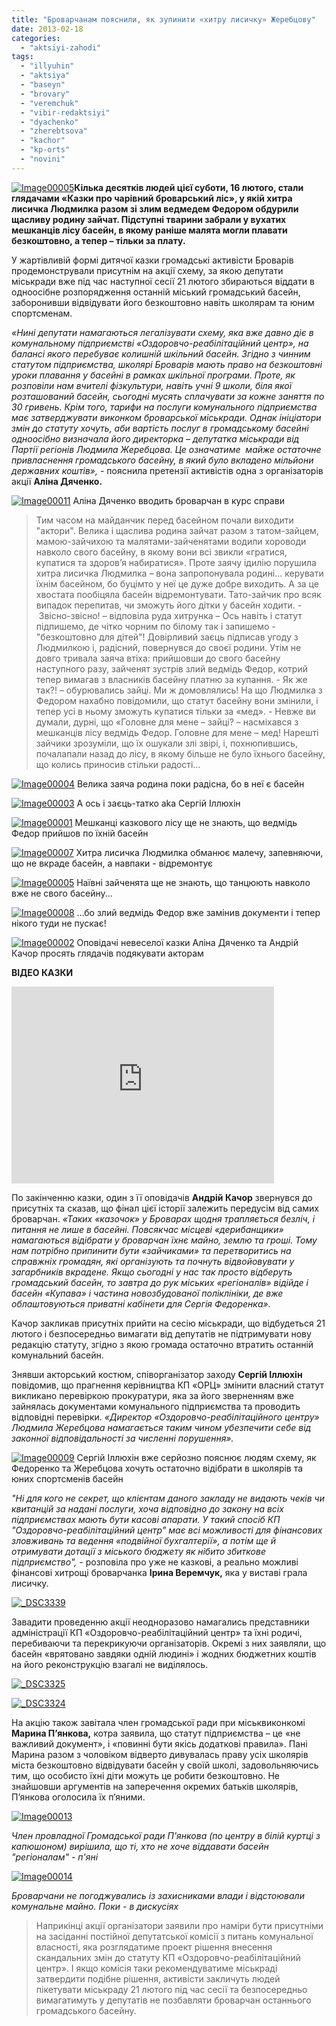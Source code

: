 ```yaml
---
title: "Броварчанам пояснили, як зупинити «хитру лисичку» Жеребцову"
date: 2013-02-18
categories: 
  - "aktsiyi-zahodi"
tags: 
  - "illyuhin"
  - "aktsiya"
  - "baseyn"
  - "brovary"
  - "veremchuk"
  - "vibir-redaktsiyi"
  - "dyachenko"
  - "zherebtsova"
  - "kachor"
  - "kp-orts"
  - "novini"
---
```


[![Image00005](https://mpz.brovary.org/wp-content/uploads/2013/02/Image000052.jpg)](https://mpz.brovary.org/wp-content/uploads/2013/02/Image000052.jpg)**Кілька десятків людей цієї суботи, 16 лютого, стали глядачами «Казки про чарівний броварський ліс», у якій хитра лисичка Людмилка разом зі злим ведмедем Федором обдурили щасливу родину зайчат. Підступні тварини забрали у вухатих мешканців лісу басейн, в якому раніше малята могли плавати безкоштовно, а тепер – тільки за плату.**

У жартівливій формі дитячої казки громадські активісти Броварів продемонстрували присутнім на акції схему, за якою депутати міськради вже під час наступної сесії 21 лютого збираються віддати в одноосібне розпорядження останній міський громадський басейн, заборонивши відвідувати його безкоштовно навіть школярам та юним спортсменам.

_«Нині депутати намагаються легалізувати схему, яка вже давно діє в комунальному підприємстві «Оздоровчо-реабілітаційний центр», на балансі якого перебуває колишній шкільний басейн. Згідно з чинним статутом підприємства, школярі Броварів мають право на безкоштовні уроки плавання у басейні в рамках шкільної програми. Проте, як розповіли нам вчителі фізкультури, навіть учні 9 школи, біля якої розташований басейн, сьогодні мусять сплачувати за кожне заняття по 30 гривень. Крім того, тарифи на послуги комунального підприємства має затверджувати виконком броварської міськради. Однак ініціатори змін до статуту хочуть, аби вартість послуг в громадському басейні одноосібно визначала його директорка – депутатка міськради від Партії регіонів Людмила Жеребцова. Це означатиме  майже остаточне привласнення громадського басейну, в який було вкладено мільйони державних коштів»,_ - пояснила претензії активістів одна з організаторів акції **Аліна Дяченко.**

[![Image00011](https://mpz.brovary.org/wp-content/uploads/2013/02/Image000112.jpg)](https://mpz.brovary.org/wp-content/uploads/2013/02/Image000112.jpg) Аліна Дяченко вводить броварчан в курс справи

> Тим часом на майданчик перед басейном почали виходити "актори". Велика і щаслива родина зайчат разом з татом-зайцем, мамою-зайчихою та малятами-зайченятами водили хороводи навколо свого басейну, в якому вони всі звикли «гратися, купатися та здоров’я набиратися». Проте заячу ідилію порушила хитра лисичка Людмилка – вона запропонувала родині... керувати їхнім басейном, бо буцімто у неї це дуже добре виходить. А за це хвостата пообіцяла басейн відремонтувати. Тато-зайчик про всяк випадок перепитав, чи зможуть його дітки у басейн ходити. - Звісно-звісно! – відповіла руда хитрунка – Ось навіть і статут підпишемо, де чітко чорним по білому так і запишемо - "безкоштовно для дітей"! Довірливий заєць підписав угоду з Людмилкою і, радісний, повернувся до своєї родини. Утім не довго тривала заяча втіха: прийшовши до свого басейну наступного разу, зайченят зустрів злий ведмідь Федор, котрий тепер вимагав з власників басейну платню за купання. - Як же так?! – обурювались зайці. Ми ж домовлялись! На що Людмилка з Федором нахабно повідомили, що статут басейну вони змінили, і тепер усі в ньому зможуть купатися тільки за «мед». - Невже ви думали, дурні, що «Головне для мене – зайці? – насміхався з мешканців лісу ведмідь Федор. Головне для мене – мед! Нарешті зайчики зрозуміли, що їх ошукали злі звірі, і, похнюпившись, почалапали назад до лісу, в якому більше не було їхнього басейну, що колись приносив стільки радості…

[![Image00004](https://mpz.brovary.org/wp-content/uploads/2013/02/Image000046.jpg)](https://mpz.brovary.org/wp-content/uploads/2013/02/Image000046.jpg) Велика заяча родина поки радісна, бо в неї є басейн

[![Image00003](https://mpz.brovary.org/wp-content/uploads/2013/02/Image000035.jpg)](https://mpz.brovary.org/wp-content/uploads/2013/02/Image000035.jpg) А ось і заєць-татко aka Сергій Іллюхін

[![Image00001](https://mpz.brovary.org/wp-content/uploads/2013/02/Image000015.jpg)](https://mpz.brovary.org/wp-content/uploads/2013/02/Image000015.jpg) Мешканці казкового лісу ще не знають, що ведмідь Федор прийшов по їхній басейн

[![Image00007](https://mpz.brovary.org/wp-content/uploads/2013/02/Image000074.jpg)](https://mpz.brovary.org/wp-content/uploads/2013/02/Image000074.jpg) Хитра лисичка Людмилка обманює малечу, запевняючи, що не вкраде басейн, а навпаки - відремонтує

[![Image00005](https://mpz.brovary.org/wp-content/uploads/2013/02/Image000053.jpg)](https://mpz.brovary.org/wp-content/uploads/2013/02/Image000053.jpg) Наївні зайченята ще не знають, що танцюють навколо вже не свого басейну...

[![Image00008](https://mpz.brovary.org/wp-content/uploads/2013/02/Image00008.jpg)](https://mpz.brovary.org/wp-content/uploads/2013/02/Image00008.jpg) ...бо злий ведмідь Федор вже замінив документи і тепер нікого туди не пускає!

[![Image00002](https://mpz.brovary.org/wp-content/uploads/2013/02/Image000027.jpg)](https://mpz.brovary.org/wp-content/uploads/2013/02/Image000027.jpg) Оповідачі невеселої казки Аліна Дяченко та Андрій Качор просять глядачів подякувати акторам

**ВІДЕО КАЗКИ**

<iframe src="http://www.youtube.com/embed/YqhBPbQhaJ0" height="315" width="420" allowfullscreen frameborder="0"></iframe>

По закінченню казки, один з її оповідачів **Андрій Качор** звернувся до присутніх та сказав, що фінал цієї історії залежить передусім від самих броварчан. _«Таких «казочок» у Броварах щодня трапляється безліч, і питання не лише в басейні. Повсякчас місцеві «дерибанщики» намагаються відібрати у броварчан їхнє майно, землю та гроші. Тому нам потрібно припинити бути «зайчиками» та перетворитись на справжніх громадян, які організують та почнуть відвойовувати у загарбників вкрадене. Якщо сьогодні у нас так просто відберуть громадський басейн, то завтра до рук міських «регіоналів» відійде і басейн «Купава» і частина новозбудованої поліклініки, де вже облаштовуються приватні кабінети для Сергія Федоренка»._

Качор закликав присутніх прийти на сесію міськради, що відбудеться 21 лютого і безпосередньо вимагати від депутатів не підтримувати нову редакцію статуту, згідно з якою громада остаточно втратить останній комунальний басейн.

Знявши акторський костюм, співорганізатор заходу **Сергій Іллюхін** повідомив, що прагнення керівництва КП «ОРЦ» змінити власний статут викликано перевіркою прокуратури, яка за його зверненням вже зайнялась документами комунального підприємства та проводить відповідні перевірки. _«Директор «Оздоровчо-реабілітаційного центру» Людмила Жеребцова намагається таким чином убезпечити себе від законної відповідальності за численні порушення»._

[![Image00009](https://mpz.brovary.org/wp-content/uploads/2013/02/Image00009.jpg)](https://mpz.brovary.org/wp-content/uploads/2013/02/Image00009.jpg) Сергій Іллюхін вже серйозно пояснює людям схему, як Федоренко та Жеребцова хочуть остаточно відібрати в школярів та юних спортсменів басейн

_"Ні для кого не секрет, що клієнтам даного закладу не видають чеків чи квитанцій за надані послуги, хоча відповідно до закону на всіх підприємствах мають бути касові апарати. У такий спосіб КП "Оздоровчо-реабілітаційний центр" має всі можливості для фінансових зловживань та ведення «подвійної бухгалтерії», а потім ще й отримувати дотації з міського бюджету як нібито збиткове підприємство", -_ розповіла про уже не казкові, а реально можливі фінансові хитрощі броварчанка **Ірина Веремчук,** яка у виставі грала лисичку.

[![_DSC3339](https://mpz.brovary.org/wp-content/uploads/2013/02/DSC3339.jpg)](https://mpz.brovary.org/wp-content/uploads/2013/02/DSC3339.jpg)

Завадити проведенню акції неодноразово намагались представники адміністрації КП «Оздоровчо-реабілітаційний центр» та їхні родичі, перебиваючи та перекрикуючи організаторів. Окремі з них заявляли, що басейн «врятовано завдяки одній людині» і жодних бюджетних коштів на його реконструкцію взагалі не виділялось.

[![_DSC3325](https://mpz.brovary.org/wp-content/uploads/2013/02/DSC3325.jpg)](https://mpz.brovary.org/wp-content/uploads/2013/02/DSC3325.jpg)

[![_DSC3324](https://mpz.brovary.org/wp-content/uploads/2013/02/DSC3324.jpg)](https://mpz.brovary.org/wp-content/uploads/2013/02/DSC3324.jpg)

На акцію також завітала член громадської ради при міськвиконкомі **Марина П’янкова,** котра заявила, що статут підприємства – це «не важливий документ», і «повинні бути якісь додаткові правила». Пані Марина разом з чоловіком відверто дивувалась праву усіх школярів міста безкоштовно відвідувати басейн у своїй школі, задовольняючись тим, що особисто їхні діти можуть це робити безкоштовно. Не знайшовши аргументів на заперечення окремих батьків школярів, П’янкова оголосила їх п’яними.

[![Image00013](https://mpz.brovary.org/wp-content/uploads/2013/02/Image000133.jpg)](https://mpz.brovary.org/wp-content/uploads/2013/02/Image000133.jpg)

_Член провладної Громадської ради П'янкова (по центру в білій куртці з капюшоном) вирішила, що ті, хто не хоче віддавати басейн "регіоналам" - п'яні_

[![Image00014](https://mpz.brovary.org/wp-content/uploads/2013/02/Image000142.jpg)](https://mpz.brovary.org/wp-content/uploads/2013/02/Image000142.jpg)

_Броварчани не погоджувались із захисниками влади і відстоювали комунальне майно. Поки - в дискусіях_

> Наприкінці акції організатори заявили про наміри бути присутніми на засіданні постійної депутатської комісії з питань комунальної власності, яка розглядатиме проект рішення внесення скандальних змін до статуту КП «Оздоровчо-реабілітаційний центр». І якщо комісія таки рекомендуватиме міськраді затвердити подібне рішення, активісти закличуть людей пікетувати міськраду 21 лютого під час сесії та безпосередньо вимагатимуть у депутатів не позбавляти броварчан останнього громадського басейну.
